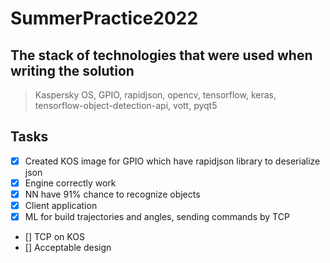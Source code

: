 # SummerPractice2022

## The stack of technologies that were used when writing the solution

>Kaspersky OS, GPIO, rapidjson, opencv, tensorflow, keras,
>tensorflow-object-detection-api, vott, pyqt5

## Tasks

- [X] Created KOS image for GPIO which have rapidjson library to deserialize json
- [X] Engine correctly work
- [X] NN have 91% chance to recognize objects
- [X] Client application
- [X] ML for build trajectories and angles, sending commands by TCP
- [] TCP on KOS
- [] Acceptable design